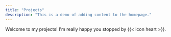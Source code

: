 ```yaml
---
title: "Projects"
description: "This is a demo of adding content to the homepage."
---
```

Welcome to my projects! I'm really happy you stopped by {{< icon heart >}}.
